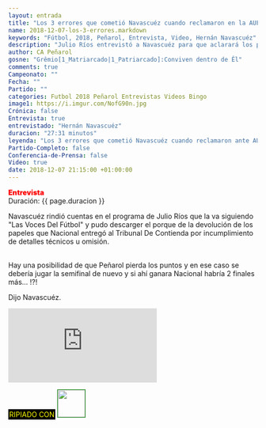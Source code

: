 ```yaml
---
layout: entrada
title: "Los 3 errores que cometió Navascuéz cuando reclamaron en la AUF"
name: 2018-12-07-los-3-errores.markdown
keywords: "Fútbol, 2018, Peñarol, Entrevista, Video, Hernán Navascuéz"
description: "Julio Ríos entrevistó a Navascuéz para que aclarará los puntos en que Nacional había cometido errores cuando presentaron la protesta ante el tribunal de contienda"
author: CA Peñarol
gosne: "Grêmio[1_Matriarcado|1_Patriarcado]:Conviven dentro de Êl"
comments: true
Campeonato: ""
Fecha: ""
Partido: ""
categories: Futbol 2018 Peñarol Entrevistas Videos Bingo
image1: https://i.imgur.com/NofG90n.jpg
Crónica: false
Entrevista: true
entrevistado: "Hernán Navascuéz"
duracion: "27:31 minutos"
leyenda: "Los 3 errores que cometió Navascuéz cuando reclamaron ante AUF"
Partido-Completo: false
Conferencia-de-Prensa: false
Video: true
date: 2018-12-07 21:15:00 +01:00:00
---
```


<span style="color:red;font-weight:900">Entrevista</span><br>
<span>Duración: {{ page.duracion }}</span><br>

Navascuéz rindió cuentas en el programa de Julio Ríos que la va siguiendo "Las Voces Del Fútbol" y pudo descarger el porque de la devolución de los papeles que Nacional entregó al Tribunal De Contienda por incumplimiento de detalles técnicos u omisión.

<br>

<bloquote>
  Hay una posibilidad de que Peñarol pierda los puntos y en ese caso se debería jugar la semifinal de nuevo y si ahí ganara Nacional habría 2 finales más... !?!
</bloquote>

Dijo Navascuéz.

<iframe src="https://www.youtube.com/embed/0kDyZg3RBwY" frameborder="0" allow="accelerometer; autoplay; encrypted-media; gyroscope; picture-in-picture" allowfullscreen></iframe>

<br>

<span style="color:yellow;background:black;padding:2px;">RIPIADO CON</span> <a href="http://ffmpeg.org"><img src="{{ site.url }}/images/ffmpeg.png" width="55px" style="border:1px solid green;"></a>
